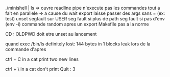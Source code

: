./minishell | ls => ouvre readline
pipe n'execute pas les commandes tout a fait en parallele -> a cause du wait
export laisse passer des args sans = (ex: test)
unset segfault sur USER
seg fault si plus de path
seg fault si pas d'env (env -i) commande random apres un export
Makefile pas a la norme

CD :
OLDPWD doit etre unset au lancement

quand exec /bin/ls
definitely lost: 144 bytes in 1 blocks
leak lors de la commande d'apres

ctrl + C in a cat print two new lines

ctrl + \ in a cat don't print Quit : 3


